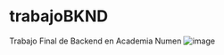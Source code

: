 # trabajoBKND
Trabajo Final de Backend en Academia Numen
![image](https://user-images.githubusercontent.com/101650898/195333776-7e5dae99-7967-46b7-b0c3-c5413e5fdcd3.png)
